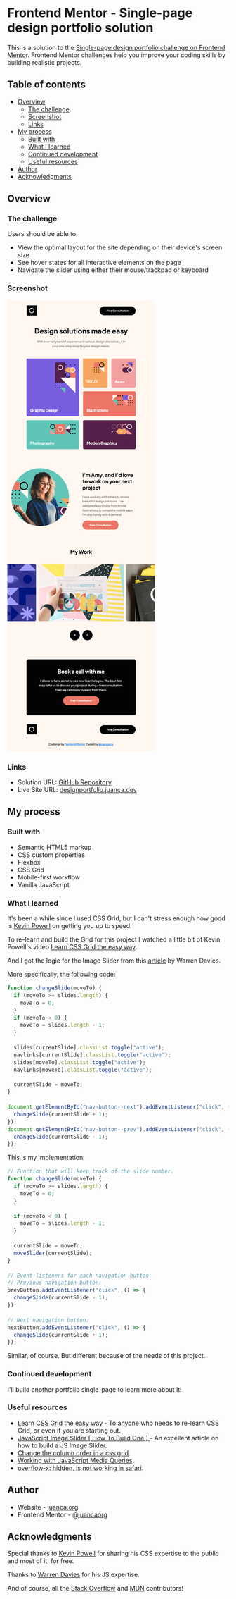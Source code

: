 # Frontend Mentor - Single-page design portfolio solution

This is a solution to the [Single-page design portfolio challenge on Frontend Mentor](https://www.frontendmentor.io/challenges/singlepage-design-portfolio-2MMhyhfKVo). Frontend Mentor challenges help you improve your coding skills by building realistic projects.

## Table of contents

- [Overview](#overview)
  - [The challenge](#the-challenge)
  - [Screenshot](#screenshot)
  - [Links](#links)
- [My process](#my-process)
  - [Built with](#built-with)
  - [What I learned](#what-i-learned)
  - [Continued development](#continued-development)
  - [Useful resources](#useful-resources)
- [Author](#author)
- [Acknowledgments](#acknowledgments)

## Overview

### The challenge

Users should be able to:

- View the optimal layout for the site depending on their device's screen size
- See hover states for all interactive elements on the page
- Navigate the slider using either their mouse/trackpad or keyboard

### Screenshot

![](./design/screenshot.png)

### Links

- Solution URL: [GitHub Repository](https://github.com/juancaorg/design-portfolio-sp)
- Live Site URL: [designportfolio.juanca.dev](https://designportfolio.juanca.dev/)

## My process

### Built with

- Semantic HTML5 markup
- CSS custom properties
- Flexbox
- CSS Grid
- Mobile-first workflow
- Vanilla JavaScript

### What I learned

It's been a while since I used CSS Grid, but I can't stress enough how good is [Kevin Powell](https://www.kevinpowell.co) on getting you up to speed.

To re-learn and build the Grid for this project I watched a little bit of Kevin Powell's video [Learn CSS Grid the easy way](https://www.youtube.com/watch?v=rg7Fvvl3taU).

And I got the logic for the Image Slider from this [article](https://alvarotrigo.com/blog/javascript-slider-how-to-make-one/) by Warren Davies.

More specifically, the following code:

```js
function changeSlide(moveTo) {
  if (moveTo >= slides.length) {
    moveTo = 0;
  }
  if (moveTo < 0) {
    moveTo = slides.length - 1;
  }

  slides[currentSlide].classList.toggle("active");
  navlinks[currentSlide].classList.toggle("active");
  slides[moveTo].classList.toggle("active");
  navlinks[moveTo].classList.toggle("active");

  currentSlide = moveTo;
}

document.getElementById("nav-button--next").addEventListener("click", () => {
  changeSlide(currentSlide + 1);
});
document.getElementById("nav-button--prev").addEventListener("click", () => {
  changeSlide(currentSlide - 1);
});
```

This is my implementation:

```js
// Function that will keep track of the slide number.
function changeSlide(moveTo) {
  if (moveTo >= slides.length) {
    moveTo = 0;
  }

  if (moveTo < 0) {
    moveTo = slides.length - 1;
  }

  currentSlide = moveTo;
  moveSlider(currentSlide);
}

// Event listeners for each navigation button.
// Previous navigation button.
prevButton.addEventListener("click", () => {
  changeSlide(currentSlide - 1);
});

// Next navigation button.
nextButton.addEventListener("click", () => {
  changeSlide(currentSlide + 1);
});
```

Similar, of course. But different because of the needs of this project.

### Continued development

I'll build another portfolio single-page to learn more about it!

### Useful resources

- [Learn CSS Grid the easy way](https://www.youtube.com/watch?v=rg7Fvvl3taU) - To anyone who needs to re-learn CSS Grid, or even if you are starting out.
- [JavaScript Image Slider [ How To Build One ] ](https://alvarotrigo.com/blog/javascript-slider-how-to-make-one/) - An excellent article on how to build a JS Image Slider.
- [Change the column order in a css grid](https://stackoverflow.com/questions/45367864/change-the-column-order-in-a-css-grid#45373587).
- [Working with JavaScript Media Queries](https://css-tricks.com/working-with-javascript-media-queries/).
- [overflow-x: hidden, is not working in safari](https://stackoverflow.com/questions/32666663/overflow-x-hidden-is-not-working-in-safari).

## Author

- Website - [juanca.org](https://www.juanca.org)
- Frontend Mentor - [@juancaorg](https://www.frontendmentor.io/profile/juancaorg)

## Acknowledgments

Special thanks to [Kevin Powell](https://www.kevinpowell.co/) for sharing his CSS expertise to the public and most of it, for free.

Thanks to [Warren Davies](https://alvarotrigo.com/blog/javascript-slider-how-to-make-one/) for his JS expertise.

And of course, all the [Stack Overflow](https://stackoverflow.com/) and [MDN](https://developer.mozilla.org/en-US/) contributors!
